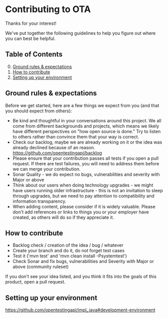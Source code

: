 # Contributing to OTA

Thanks for your interest!

We've put together the following guidelines to help you figure out where you can best be helpful.

## Table of Contents

0. [Ground rules & expectations](#ground-rules--expectations)
0. [How to contribute](#how-to-contribute)
0. [Setting up your environment](#setting-up-your-environment)

## Ground rules & expectations

Before we get started, here are a few things we expect from you (and that you should expect from others):

* Be kind and thoughtful in your conversations around this project. We all come from different backgrounds and projects, which means we likely have different perspectives on "how open source is done." Try to listen to others rather than convince them that your way is correct.
* Check our backlog, maybe we are already working on it or the idea was already declined because of an reason. https://github.com/opentestingapi/backlog
* Please ensure that your contribution passes all tests if you open a pull request. If there are test failures, you will need to address them before we can merge your contribution.
* Sonar Quality - we do expect no bugs, vulnerabilities and severity with Major or above
* Think about our users when doing technology upgrades - we might have users running older infrastructure - this is not an invitation to sleep through upgrades, but we need to pay attention to compatibility and information transparency.
* When adding content, please consider if it is widely valuable. Please don't add references or links to things you or your employer have created, as others will do so if they appreciate it.

## How to contribute

* Backlog check / creation of the idea / bug / whatever
* Create your branch and do it, do not forget test cases
* Test it ('mvn test' and 'mvn clean install -Psystemtest')
* Check Sonar and fix bugs, vulnerabilities and Severity with Major or above (community ruleset)

If you don't see your idea listed, and you think it fits into the goals of this product, open a pull request.

## Setting up your environment

https://github.com/opentestingapi/impl_java#development-environment

